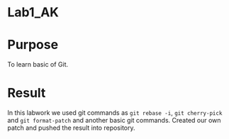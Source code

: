 # Lab1_AK

# Purpose 
To learn basic of Git.

# Result
In this labwork we used git commands as ```git rebase -i```, ```git cherry-pick``` and ```git format-patch``` and another basic git commands. Created our own patch and pushed the result into repository.


